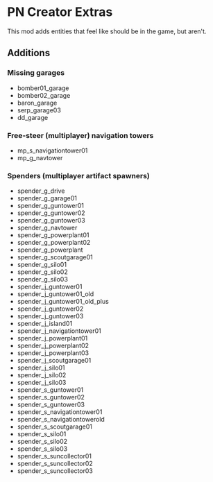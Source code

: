 # PN Creator Extras 

This mod adds entities that feel like should be in the game, but aren't.

## Additions

### Missing garages
 - bomber01_garage
 - bomber02_garage
 - baron_garage
 - serp_garage03
 - dd_garage

### Free-steer (multiplayer) navigation towers
 - mp_s_navigationtower01
 - mp_g_navtower

### Spenders (multiplayer artifact spawners)
 - spender_g_drive
 - spender_g_garage01
 - spender_g_guntower01
 - spender_g_guntower02
 - spender_g_guntower03
 - spender_g_navtower
 - spender_g_powerplant01
 - spender_g_powerplant02
 - spender_g_powerplant
 - spender_g_scoutgarage01
 - spender_g_silo01
 - spender_g_silo02
 - spender_g_silo03
 - spender_j_guntower01
 - spender_j_guntower01_old
 - spender_j_guntower01_old_plus
 - spender_j_guntower02
 - spender_j_guntower03
 - spender_j_island01
 - spender_j_navigationtower01
 - spender_j_powerplant01
 - spender_j_powerplant02
 - spender_j_powerplant03
 - spender_j_scoutgarage01
 - spender_j_silo01
 - spender_j_silo02
 - spender_j_silo03
 - spender_s_guntower01
 - spender_s_guntower02
 - spender_s_guntower03
 - spender_s_navigationtower01
 - spender_s_navigationtowerold
 - spender_s_scoutgarage01
 - spender_s_silo01
 - spender_s_silo02
 - spender_s_silo03
 - spender_s_suncollector01
 - spender_s_suncollector02
 - spender_s_suncollector03
